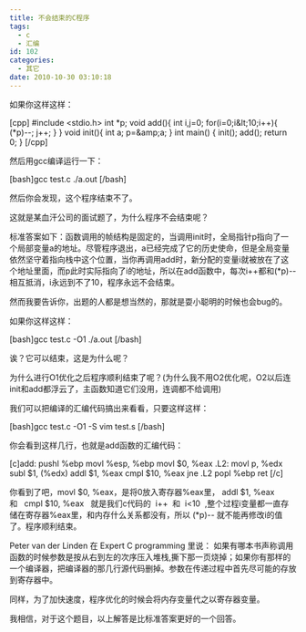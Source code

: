 ```yaml
---
title: 不会结束的C程序
tags:
  - c
  - 汇编
id: 102
categories:
  - 其它
date: 2010-10-30 03:10:18
---
```


如果你这样这样：

[cpp]
#include &lt;stdio.h&gt;
int *p;
void add(){
	int i,j=0;
	for(i=0;i&amp;lt;10;i++){
		(*p)--;
		j++;
	}
}
void init(){
	int a;
	p=&amp;amp;a;
}
int main()
{
	init();
	add();
	return 0;
}
[/cpp]

然后用gcc编译运行一下：

[bash]gcc test.c
./a.out
[/bash]

然后你会发现，这个程序结束不了。

这就是某血汗公司的面试题了，为什么程序不会结束呢？

标准答案如下：函数调用的帧结构是固定的，当调用init时，全局指针p指向了一个局部变量a的地址。尽管程序退出，a已经完成了它的历史使命，但是全局变量依然坚守着指向栈中这个位置，当你再调用add时，新分配的变量i就被放在了这个地址里面，而p此时实际指向了i的地址，所以在add函数中，每次i++都和(*p)--相互抵消，i永远到不了10，程序永远不会结束。

然而我要告诉你，出题的人都是想当然的，那就是耍小聪明的时候也会bug的。

如果你这样这样：

[bash]gcc test.c -O1
./a.out
[/bash]

诶？它可以结束，这是为什么呢？

为什么进行O1优化之后程序顺利结束了呢？(为什么我不用O2优化呢，O2以后连init和add都浮云了，主函数知道它们没用，连调都不给调用)

我们可以把编译的汇编代码搞出来看看，只要这样这样：

[bash]gcc test.c -O1 -S
vim test.s
[/bash]

你会看到这样几行，也就是add函数的汇编代码：

[c]add:
	pushl	%ebp
	movl	%esp, %ebp
	movl	$0, %eax
.L2:
	movl	p, %edx
	subl	$1, (%edx)
	addl	$1, %eax
	cmpl	$10, %eax
	jne	.L2
	popl	%ebp
	ret
[/c]

你看到了吧，movl	$0, %eax，是将0放入寄存器%eax里， addl	$1, %eax     和   cmpl	$10, %eax   就是我们c代码的  i++  和  i&lt;10  ,整个过程i变量都一直存储在寄存器%eax里，和内存什么关系都没有，所以 (*p)-- 就不能再修改i的值了。程序顺利结束。

Peter van der Linden 在 Expert C programming 里说：
如果有哪本书声称调用函数的时候参数是按从右到左的次序压入堆栈,撕下那一页烧掉；如果你有那样的一个编译器，把编译器的那几行源代码删掉。参数在传递过程中首先尽可能的存放到寄存器中。

同样，为了加快速度，程序优化的时候会将内存变量代之以寄存器变量。

我相信，对于这个题目，以上解答是比标准答案更好的一个回答。